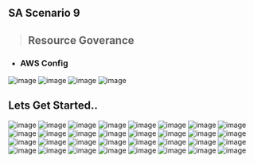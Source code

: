 ## SA Scenario 9
> ## Resource Goverance
* ### AWS Config
  
<img alt="image" src="https://github.com/Brindha-m/AWS_Games/assets/72887609/fe95e153-1251-4718-ab85-66440a624883">
<img alt="image" src="https://github.com/Brindha-m/AWS_Games/assets/72887609/1aafbd75-c4b7-451a-9ca1-16f6d350fcf4">
<img alt="image" src="https://github.com/Brindha-m/AWS_Games/assets/72887609/91db2480-2281-48e0-bb76-20b3f185edea">
<img alt="image" src="https://github.com/Brindha-m/AWS_Games/assets/72887609/d40e953b-3d07-4406-bc19-5b870f218bff">

## Lets Get Started..
<img alt="image" src="https://github.com/Brindha-m/AWS_Games/assets/72887609/c8d665ab-806d-4ca1-9d89-b40e55192b10">
<img alt="image" src="https://github.com/Brindha-m/AWS_Games/assets/72887609/7d8930eb-464f-4eaa-9063-9cbc2b739318">
<img alt="image" src="https://github.com/Brindha-m/AWS_Games/assets/72887609/f6fc2848-0af8-45d0-98f2-c3b040f744ce">
<img alt="image" src="https://github.com/Brindha-m/AWS_Games/assets/72887609/0237c21b-a8f2-4bcd-a1ca-4b73ac2ec537">
<img alt="image" src="https://github.com/Brindha-m/AWS_Games/assets/72887609/b984825c-e983-4129-a4bf-db4eb205489f">

<img alt="image" src="https://github.com/Brindha-m/AWS_Games/assets/72887609/2f1a106d-c7d2-4647-bd0c-4d9d0db8d7e1">
<img alt="image" src="https://github.com/Brindha-m/AWS_Games/assets/72887609/8a5cffdd-6030-4455-846e-5cd941c6e1eb">
<img alt="image" src="https://github.com/Brindha-m/AWS_Games/assets/72887609/8f547069-5356-4cea-82ec-b410428e4269">
<img alt="image" src="https://github.com/Brindha-m/AWS_Games/assets/72887609/eaac13e7-239c-4725-a847-b2af1005f545">
<img alt="image" src="https://github.com/Brindha-m/AWS_Games/assets/72887609/6e71d74f-3bb6-4d42-bbb6-ba18c0b7c22f">
<img alt="image" src="https://github.com/Brindha-m/AWS_Games/assets/72887609/c16373f3-6250-4f1c-986d-54d1ca43621d">
<img alt="image" src="https://github.com/Brindha-m/AWS_Games/assets/72887609/a806d4e7-5687-4f67-84aa-3fdd7df550ab">
<img alt="image" src="https://github.com/Brindha-m/AWS_Games/assets/72887609/97037086-f36f-4eb2-a2dd-14f49ba85c55">

<img alt="image" src="https://github.com/Brindha-m/AWS_Games/assets/72887609/5e5b1a97-479f-4168-adb0-78935b211953">
<img alt="image" src="https://github.com/Brindha-m/AWS_Games/assets/72887609/57d3d175-686a-4f2c-a758-31c594b3df1b">
<img alt="image" src="https://github.com/Brindha-m/AWS_Games/assets/72887609/44f907cc-66fe-418d-ba42-b3d101a103eb">
<img alt="image" src="https://github.com/Brindha-m/AWS_Games/assets/72887609/1cc83d32-d554-4d47-9862-05f25e1a83c7">

<img alt="image" src="https://github.com/Brindha-m/AWS_Games/assets/72887609/ea85308a-097a-4e3a-967e-7c697a822df3">
<img alt="image" src="https://github.com/Brindha-m/AWS_Games/assets/72887609/321003ee-6372-4e1a-82a7-8e0b1c8fabf1">

<img alt="image" src="https://github.com/Brindha-m/AWS_Games/assets/72887609/34e3181e-abdb-4cf5-9fcf-ad137831fbae">
<img alt="image" src="https://github.com/Brindha-m/AWS_Games/assets/72887609/e712f5cc-1d03-421c-ae4b-952f0f8e130d">
<img alt="image" src="https://github.com/Brindha-m/AWS_Games/assets/72887609/75347886-1959-4143-8d32-21884350fb91">
<img alt="image" src="https://github.com/Brindha-m/AWS_Games/assets/72887609/1fa29202-70f8-4921-8828-bce188b41b05">
<img alt="image" src="https://github.com/Brindha-m/AWS_Games/assets/72887609/63a72b8f-7de4-4f27-b7af-038cee71860e">
<img alt="image" src="https://github.com/Brindha-m/AWS_Games/assets/72887609/9ca405ff-6ec4-45be-96b5-c073959c8310">
<img alt="image" src="https://github.com/Brindha-m/AWS_Games/assets/72887609/6d75fdd1-bb0d-4c8e-8237-d511a9cffb97">
<img alt="image" src="https://github.com/Brindha-m/AWS_Games/assets/72887609/42881084-d7ce-464b-90ec-c8df9b320b02">
<img alt="image" src="https://github.com/Brindha-m/AWS_Games/assets/72887609/d202c600-ecfe-4e30-8c39-a529f83b19fb">
<img alt="image" src="https://github.com/Brindha-m/AWS_Games/assets/72887609/10eb49fd-7642-4b0a-8f63-9dade1692184">
<img alt="image" src="https://github.com/Brindha-m/AWS_Games/assets/72887609/0fd6722c-8a9c-4212-bbea-88394e637fdf">
<img alt="image" src="https://github.com/Brindha-m/AWS_Games/assets/72887609/f5d58b38-caa0-4a86-b00e-eae19d87be6c">
<img alt="image" src="https://github.com/Brindha-m/AWS_Games/assets/72887609/e46dc6d8-a90d-44d9-8bd6-058b2e4f32d8">

